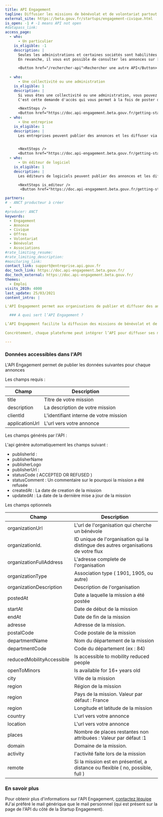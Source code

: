 ```yaml
---
title: API Engagement
tagline: Diffusier les missions de bénévolat et de volontariat partout en France
external_site: https://beta.gouv.fr/startups/engagement-civique.html
is_open: -1 # -1 means API not open
#datapass_link: 
access_page:
  - who:
      - Un particulier
    is_eligible: -1
    description: |
      Seules les administrations et certaines sociétés sont habilitées à publier leurs annonces sur l' API Engagement.
      En revanche, il vous est possible de consulter les annonces sur [JeVeuxAider.gouv.fr](https://www.jeveuxaider.gouv.fr/) ou [le portail Service Civique](https://www.service-civique.gouv.fr/jeunes-volontaires/?gclsrc=aw.ds)

      <Button href="/rechercher-api">Rechercher une autre API</Button>
      
  - who:
      - Une collectivité ou une administration
    is_eligible: 1
    description: |
      Si vous êtes une collectivité ou une administration, vous pouvez remplir une demande d’accès à l’API Engagement vous-même pour l'entité que vous représentez. 
      C'est cette demande d'accès qui vous permet à la fois de poster des annonces, ou de diffuser un flux d'annonces.  

      <NextSteps />
      <Button href="https://doc.api-engagement.beta.gouv.fr/getting-started/create-your-account">Demander un accès</Button>
  - who:
      - Une entreprise
    is_eligible: 1
    description: |
      Les entreprises peuvent publier des annonces et les diffuser via l'API Engagement. 
       

      <NextSteps />
      <Button href="https://doc.api-engagement.beta.gouv.fr/getting-started/create-your-account">Demander un accès</Button>
  - who:
      - Un éditeur de logiciel
    is_eligible: 1
    description: |
      Les éditeurs de logiciels peuvent publier des annonces et les diffuser via l'API Engagement.

      <NextSteps is_editeur />
       <Button href="https://doc.api-engagement.beta.gouv.fr/getting-started/create-your-account">Demander un accès</Button>

partners:
# - ANCT producteur à créer
  - 
#producer: ANCT
keywords:
  - Engagement
  - Annonce
  - Civique
  - Offres
  - Volontariat
  - Bénévolat
  - Associations
#rate_limiting_resume: 
#rate_limiting_description: 
#monitoring_link: 
contact_link: support@entreprise.api.gouv.fr
doc_tech_link: https://doc.api-engagement.beta.gouv.fr/
doc_tech_external: https://doc.api-engagement.beta.gouv.fr/
themes:
  - Emploi
visits_2019: 4000
last_update: 25/03/2021
content_intro: |

L'API Engagement permet aux organisations de publier et diffuser des annonces de bénévolat et de volontariat.

  ### A quoi sert l’API Engagement ?

L’API Engagement facilite la diffusion des missions de bénévolat et de volontariat partout en France. C’est un service public numérique gratuit qui permet aux plateformes d’engagement publiques et privées de mettre en commun leurs missions. L'API permet ainsi d'augmenter la visibilité des annonces et le taux d’occupation des places offertes aux potentiels bénévoles et volontaires.
  
Concrètement, chaque plateforme peut intégrer l’API pour diffuser ses missions vers les autres plateformes partenaires d'une part, et récupérer les missions disponibles sur les autres plateformes selon des critères spécifiques comme la localisation, le domaine d’action, etc. Le tableau de bord de l’API permet à chaque partenaire de configurer les flux de missions entrant/sortant et de mesurer la contribution de chaque plateforme en missions et en trafic.

---
```


  ### Données accessibles dans l'API

L'API Engagement permet de publier les données suivantes pour chaque annonces

Les champs requis :

| Champ                                           | Description      |
| ----------------------------------------------- | ---------------- |
| title                                           | Titre de votre mission            |
| description                                     | La description de votre mission   |
| clientId                                        | L'identifiant interne de votre mission |
| applicationUrl                                  | L'url vers votre annonce             |

Les champs générés par l'API :

L'api génère automatiquement les champs suivant : 

- publisherId : 
- publisherName
- publisherLogo
- publisherUrl : 
- statusCode ( ACCEPTED OR REFUSED ) 
- statusComment : Un commentaire sur le pourquoi la mission a été refusée
- createdAt : La date de creation de la mission
- updatedAt : La date de la dernière mise a jour de la mission



Les champs optionnels 

| Champ                                           | Description      |
| ----------------------------------------------- | ---------------- |
| organizationUrl                                 | L'url de l'organisation qui cherche un bénévole   |
| organizationId.                                 | ID unique de l'organisation qui la distingue des autres organisations de votre flux   |
| organizationFullAddress                         | L'adresse complete de l'organisation |
| organizationType                                | Association type ( 1901, 1905, ou autre)           |
| organizationDescription                         | Description de l'organisation        |
| postedAt                                        | Date a laquelle la mission a été postée      |
| startAt                                         | Date de début de la mission          |
| endAt                                           | Date de fin de la mission            |
| adresse                                         | Adresse de la mission.               |
| postalCode                                      | Code postale de la mission           |
| departmentName                                  | Nom du département de la mission     |
| departmentCode                                  | Code du département (ex : 84)        |
| reducedMobilityAccessible                       | Is accessible to mobility reduced people   |
| openToMinors                                    | Is available for 16+ years old       |
| city                                            | Ville de la mission                  |
| region                                          | Région de la mission                 |
| region                                          | Pays de la mission. Valeur par défaut : France     |
| region                                          | Longitude et latitude de la mission  |
| country                                         | L'url vers votre annonce             |
| location                                        | L'url vers votre annonce             |
| places                                          | Nombre de places restantes non attribuées : Valeur par défaut  :1   |
| domain                                          | Domaine de la mission.               |
| activity                                        | l'activité faite lors de la mission  |
| remote                                          | Si la mission est en présentiel, a distance ou flexible ( no, possible, full ) |


### En savoir plus

Pour obtenir plus d'informations sur l'API Engagement, [contactez léquipe](mailto:contact@api-engagement.beta.gouv.fr) 
#J'ai préféré le mail générique que le mail personnnel (qui est présent sur la page de l'API du côté de la Startup Engagement). 
